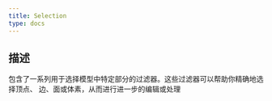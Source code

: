 ```yaml
---
title: Selection
type: docs
---
```


## 描述

包含了一系列用于选择模型中特定部分的过滤器。这些过滤器可以帮助你精确地选择顶点、
边、面或体素，从而进行进一步的编辑或处理

